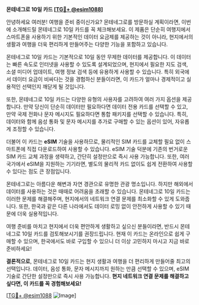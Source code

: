 **몬테네그로 10일 카드 [[TG💪+ @esim1088](https://t.me/s/esim1088)]**

안녕하세요 여러분! 여행을 준비 중이신가요? 몬테네그로를 방문하실 계획이라면, 이번에 소개해드릴 몬테네그로 10일 카드를 꼭 체크해보세요. 이 제품은 단순히 여행지에서 스마트폰을 사용하기 위한 기본적인 데이터 요금제를 제공하는 것이 아니라, 현지에서의 생활과 여행을 더욱 편리하게 만들어주는 다양한 기능을 포함하고 있습니다.

몬테네그로 10일 카드는 기본적으로 10일 동안 무제한 데이터를 제공합니다. 이 데이터는 빠른 속도로 인터넷을 사용할 수 있도록 설계되었으며, 현지에서 필요한 지도 검색, 소셜 미디어 업데이트, 여행 정보 검색 등에 유용하게 사용할 수 있습니다. 특히 외국에서 데이터 요금이 비싸다는 것을 경험하신 분들이라면, 이 카드가 얼마나 경제적이고 실용적인 선택인지 깨닫게 될 것입니다.

또한, 몬테네그로 10일 카드는 다양한 유형의 사용자를 고려하여 여러 가지 옵션을 제공합니다. 만약 당신이 단순히 데이터만 필요하다면 데이터 전용 카드를 선택할 수 있고, 만약 국제 전화나 문자 메시지도 필요하다면 통합 패키지를 선택할 수 있습니다. 특히, 데이터와 함께 음성 통화 및 문자 메시지를 추가로 구매할 수 있는 옵션이 있어, 자유롭게 조정할 수 있습니다.

더불어 이 카드는 **eSIM** 기술을 사용하므로, 물리적인 SIM 카드를 교체할 필요 없이 스마트폰에 직접 다운로드하여 사용할 수 있습니다. eSIM 기술 덕분에 기존의 번거로운 SIM 카드 교체 과정을 생략하고, 간단히 설정만으로 즉시 사용 가능합니다. 또한, 여러 국가에서 eSIM을 지원하는 기기라면, 별도의 물리적 카드 없이도 쉽게 전환하여 사용할 수 있다는 점도 큰 장점입니다.

몬테네그로는 아름다운 해변과 자연 경관으로 유명한 관광 명소입니다. 하지만 해외에서 데이터를 사용하는 것은 때때로 어려움을 초래할 수 있습니다. 몬테네그로 10일 카드는 이러한 문제를 해결해주며, 현지에서의 네트워크 연결 문제를 최소화할 수 있게 도와줍니다. 또한, 한국과 같은 다른 나라에서도 데이터 로밍 없이 안전하게 사용할 수 있기 때문에 더욱 실용적입니다.

여행 준비를 마치고 현지에서 더욱 편안하게 생활하고 싶으신 분들이라면, 반드시 몬테네그로 10일 카드를 검토해보시기를 권장드립니다. 현재 이 카드는 온라인으로 쉽게 구매할 수 있으며, 한국에서도 바로 구입할 수 있으니 더 이상 고민하지 마시고 지금 바로 준비하세요!

**결론적으로**, 몬테네그로 10일 카드는 현지 생활과 여행을 더 편리하게 만들어줄 최고의 선택입니다. 데이터, 음성 통화, 문자 메시지까지 원하는 만큼 선택할 수 있으며, eSIM 기술로 간단한 설정만으로 즉시 사용 가능합니다. **현지 네트워크 연결 문제를 해결하고 싶다면, 이 카드를 꼭 경험해보세요!**

[[TG💪+ @esim1088](https://t.me/s/esim1088) ![Image](https://i.postimg.cc/Y0z9fWf4/image.png)]